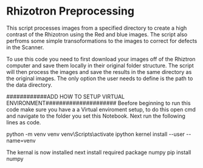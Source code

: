 # Rhizotron Preprocessing
This script processes images from a specified directory to create a high contrast of the Rhizotron using the Red and blue images. The script also perfroms some simple transoformations to the images to correct for defects in the Scanner.

To use this code you need to first download your images off of the Rhiztron computer and save them locally in their original folder structure. The script will then process the images and save the results in the same directory as the original images.
The only option the user needs to define is the path to the data directory. 

############ADD HOW TO SETUP VIRTUAL ENVIRONMENT##################### 
Beefore beginning to run this code make sure you have a a Virtual enviroment setup, to do this open cmd and navigate to the folder you set this Notebook. Next run the following lines as code.

python -m venv venv venv\Scripts\activate ipython kernel install --user --name=venv

The kernal is now installed next install required package numpy pip install numpy
